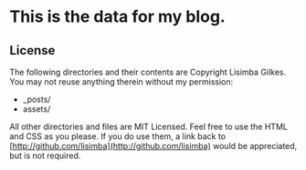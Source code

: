 # This is the data for my blog.
## License

The following directories and their contents are Copyright Lisimba Gilkes. You may not reuse anything therein without my permission:

* _posts/
* assets/

All other directories and files are MIT Licensed. Feel free to use the HTML and CSS as you please. If you do use them, a link back to [http://github.com/lisimba](http://github.com/lisimba) would be appreciated, but is not required.
